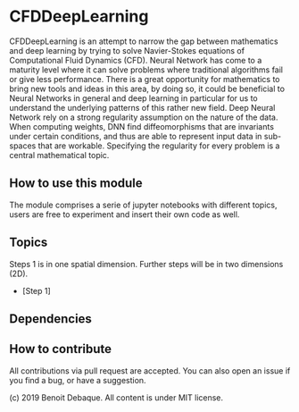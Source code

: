 # CFDDeepLearning

CFDDeepLearning is an attempt to narrow the gap between mathematics and deep learning by trying to solve Navier-Stokes equations of Computational Fluid Dynamics (CFD).
Neural Network has come to a maturity level where it can solve problems where traditional algorithms fail or give less performance. There is a great opportunity for mathematics to bring new tools and ideas in this area, by doing so, it could be beneficial to Neural Networks in general and deep learning in particular for us to understand the underlying patterns of this rather new field.
Deep Neural Network rely on a strong regularity assumption on the nature of the data. When computing weights, DNN find diffeomorphisms that are invariants under certain conditions, and thus are able to represent input data in sub-spaces that are workable. Specifying the regularity for every problem is a central mathematical topic.   

## How to use this module

The module comprises a serie of jupyter notebooks with different topics, users are free to experiment and insert their own code as well.

Topics
-------
Steps 1 is in one spatial dimension. Further steps will be in two dimensions (2D).
* [Step 1]

## Dependencies

## How to contribute

All contributions via pull request are accepted. You can also open an issue if you find a bug, or have a suggestion. 

(c) 2019 Benoit Debaque. All content is under MIT license.
